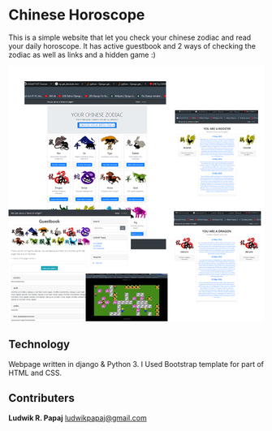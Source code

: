 # Chinese Horoscope
This is a simple website that let you check your chinese zodiac and read your daily horoscope.
It has active guestbook and 2 ways of checking the zodiac as well as links and a hidden game :)


![GitHub Logo](Zodiacscreenshot.png)

## Technology
Webpage written in django & Python 3. I Used Bootstrap template for part of HTML and CSS.

## Contributers
**Ludwik R. Papaj** <ludwikpapaj@gmail.com>
